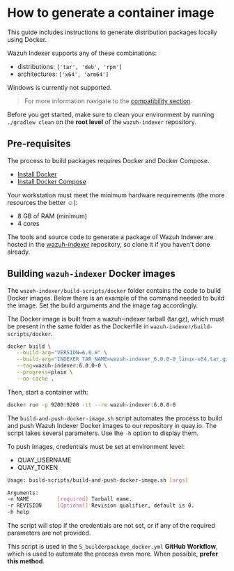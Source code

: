 # How to generate a container image

This guide includes instructions to generate distribution packages locally using Docker.

Wazuh Indexer supports any of these combinations:

- distributions: `['tar', 'deb', 'rpm']`
- architectures: `['x64', 'arm64']`

Windows is currently not supported.

> For more information navigate to the [compatibility section](/ref/compatibility.html).

Before you get started, make sure to clean your environment by running `./gradlew clean` on the **root level** of the `wazuh-indexer` repository.

## Pre-requisites

The process to build packages requires Docker and Docker Compose.

- [Install Docker](https://docs.docker.com/engine/install/)
- [Install Docker Compose](https://docs.docker.com/compose/install/linux/)

Your workstation must meet the minimum hardware requirements (the more resources the better ☺):

   - 8 GB of RAM (minimum)
   - 4 cores

The tools and source code to generate a package of Wazuh Indexer are hosted in the [wazuh-indexer](https://github.com/wazuh/wazuh-indexer) repository, so clone it if you haven't done already.

## Building `wazuh-indexer` Docker images

The `wazuh-indexer/build-scripts/docker` folder contains the code to build Docker images. Below there is an example of the command needed to build the image. Set the build arguments and the image tag accordingly.

The Docker image is built from a wazuh-indexer tarball (tar.gz), which must be present in the same folder as the Dockerfile in `wazuh-indexer/build-scripts/docker`.

```bash
docker build \
   --build-arg="VERSION=6.0.0" \
   --build-arg="INDEXER_TAR_NAME=wazuh-indexer_6.0.0-0_linux-x64.tar.gz" \
   --tag=wazuh-indexer:6.0.0-0 \
   --progress=plain \
   --no-cache .
```

Then, start a container with:

```bash
docker run -p 9200:9200 -it --rm wazuh-indexer:6.0.0-0
```

The `build-and-push-docker-image.sh` script automates the process to build and push Wazuh Indexer Docker images to our repository in quay.io. The script takes several parameters. Use the `-h` option to display them.

To push images, credentials must be set at environment level:

- QUAY_USERNAME
- QUAY_TOKEN

```bash
Usage: build-scripts/build-and-push-docker-image.sh [args]

Arguments:
-n NAME         [required] Tarball name.
-r REVISION     [Optional] Revision qualifier, default is 0.
-h help
```

The script will stop if the credentials are not set, or if any of the required parameters are not provided.

This script is used in the `5_builderpackage_docker.yml` **GitHub Workflow**, which is used to automate the process even more. When possible, **prefer this method**.
